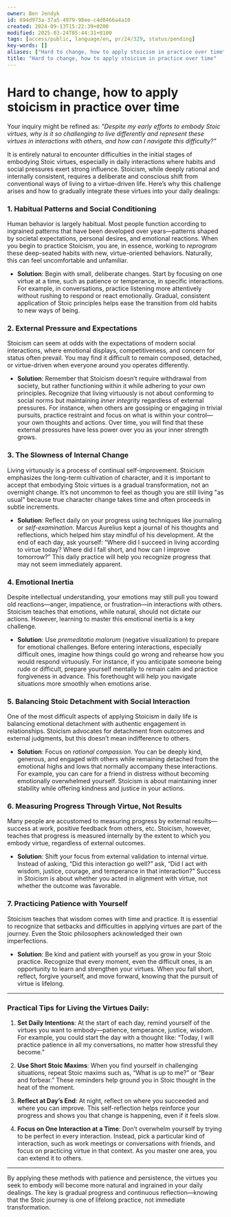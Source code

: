 ```yaml
---
owner: Ben Jendyk
id: 694d973a-37a5-4979-98ee-c4d8466a4a10
created: 2024-09-13T15:22:39+0200
modified: 2025-03-24T05:44:31+0100
tags: [access/public, language/en, pr/24/329, status/pending]
key-words: []
aliases: ["Hard to change, how to apply stoicism in practice over time"]
title: "Hard to change, how to apply stoicism in practice over time"
---
```


# Hard to change, how to apply stoicism in practice over time

Your inquiry might be refined as: *"Despite my early efforts to embody Stoic virtues, why is it so challenging to live differently and represent these virtues in interactions with others, and how can I navigate this difficulty?"*

It is entirely natural to encounter difficulties in the initial stages of embodying Stoic virtues, especially in daily interactions where habits and social pressures exert strong influence. Stoicism, while deeply rational and internally consistent, requires a deliberate and conscious shift from conventional ways of living to a virtue-driven life. Here’s why this challenge arises and how to gradually integrate these virtues into your daily dealings:

### 1. **Habitual Patterns and Social Conditioning**
Human behavior is largely habitual. Most people function according to ingrained patterns that have been developed over years—patterns shaped by societal expectations, personal desires, and emotional reactions. When you begin to practice Stoicism, you are, in essence, working to *reprogram* these deep-seated habits with new, virtue-oriented behaviors. Naturally, this can feel uncomfortable and unfamiliar.

- **Solution**: Begin with small, deliberate changes. Start by focusing on one virtue at a time, such as patience or temperance, in specific interactions. For example, in conversations, practice listening more attentively without rushing to respond or react emotionally. Gradual, consistent application of Stoic principles helps ease the transition from old habits to new ways of being.

### 2. **External Pressure and Expectations**
Stoicism can seem at odds with the expectations of modern social interactions, where emotional displays, competitiveness, and concern for status often prevail. You may find it difficult to remain composed, detached, or virtue-driven when everyone around you operates differently.

- **Solution**: Remember that Stoicism doesn’t require withdrawal from society, but rather functioning within it while adhering to your own principles. Recognize that living virtuously is not about conforming to social norms but maintaining *inner integrity* regardless of external pressures. For instance, when others are gossiping or engaging in trivial pursuits, practice restraint and focus on what is within your control—your own thoughts and actions. Over time, you will find that these external pressures have less power over you as your inner strength grows.

### 3. **The Slowness of Internal Change**
Living virtuously is a process of continual self-improvement. Stoicism emphasizes the long-term cultivation of character, and it is important to accept that embodying Stoic virtues is a gradual transformation, not an overnight change. It’s not uncommon to feel as though you are still living "as usual" because true character change takes time and often proceeds in subtle increments.

- **Solution**: Reflect daily on your progress using techniques like journaling or *self-examination*. Marcus Aurelius kept a journal of his thoughts and reflections, which helped him stay mindful of his development. At the end of each day, ask yourself: “Where did I succeed in living according to virtue today? Where did I fall short, and how can I improve tomorrow?” This daily practice will help you recognize progress that may not seem immediately apparent.

### 4. **Emotional Inertia**
Despite intellectual understanding, your emotions may still pull you toward old reactions—anger, impatience, or frustration—in interactions with others. Stoicism teaches that emotions, while natural, should not dictate our actions. However, learning to master this emotional inertia is a key challenge.

- **Solution**: Use *premeditatio malorum* (negative visualization) to prepare for emotional challenges. Before entering interactions, especially difficult ones, imagine how things could go wrong and rehearse how you would respond virtuously. For instance, if you anticipate someone being rude or difficult, prepare yourself mentally to remain calm and practice forgiveness in advance. This forethought will help you navigate situations more smoothly when emotions arise.

### 5. **Balancing Stoic Detachment with Social Interaction**
One of the most difficult aspects of applying Stoicism in daily life is balancing emotional detachment with authentic engagement in relationships. Stoicism advocates for detachment from outcomes and external judgments, but this doesn’t mean indifference to others.

- **Solution**: Focus on *rational compassion*. You can be deeply kind, generous, and engaged with others while remaining detached from the emotional highs and lows that normally accompany these interactions. For example, you can care for a friend in distress without becoming emotionally overwhelmed yourself. Stoicism is about maintaining inner stability while offering kindness and justice in your actions.

### 6. **Measuring Progress Through Virtue, Not Results**
Many people are accustomed to measuring progress by external results—success at work, positive feedback from others, etc. Stoicism, however, teaches that progress is measured internally by the extent to which you embody virtue, regardless of external outcomes.

- **Solution**: Shift your focus from external validation to internal virtue. Instead of asking, “Did this interaction go well?” ask, “Did I act with wisdom, justice, courage, and temperance in that interaction?” Success in Stoicism is about whether you acted in alignment with virtue, not whether the outcome was favorable.

### 7. **Practicing Patience with Yourself**
Stoicism teaches that wisdom comes with time and practice. It is essential to recognize that setbacks and difficulties in applying virtues are part of the journey. Even the Stoic philosophers acknowledged their own imperfections.

- **Solution**: Be kind and patient with yourself as you grow in your Stoic practice. Recognize that every moment, even the difficult ones, is an opportunity to learn and strengthen your virtues. When you fall short, reflect, forgive yourself, and move forward, knowing that the pursuit of virtue is lifelong.

---

### Practical Tips for Living the Virtues Daily:
1. **Set Daily Intentions**: At the start of each day, remind yourself of the virtues you want to embody—patience, temperance, justice, wisdom. For example, you could start the day with a thought like: “Today, I will practice patience in all my conversations, no matter how stressful they become.”
   
2. **Use Short Stoic Maxims**: When you find yourself in challenging situations, repeat Stoic maxims such as, “What is up to me?” or “Bear and forbear.” These reminders help ground you in Stoic thought in the heat of the moment.

3. **Reflect at Day’s End**: At night, reflect on where you succeeded and where you can improve. This self-reflection helps reinforce your progress and shows you that change is happening, even if it feels slow.

4. **Focus on One Interaction at a Time**: Don’t overwhelm yourself by trying to be perfect in every interaction. Instead, pick a particular kind of interaction, such as work meetings or conversations with friends, and focus on practicing virtue in that context. As you master one area, you can extend it to others.

---

By applying these methods with patience and persistence, the virtues you seek to embody will become more natural and ingrained in your daily dealings. The key is gradual progress and continuous reflection—knowing that the Stoic journey is one of lifelong practice, not immediate transformation.